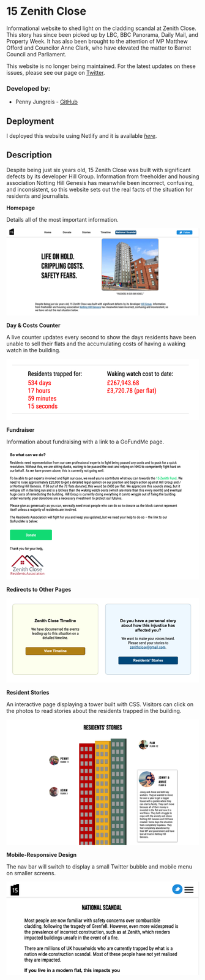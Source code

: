 # 15 Zenith Close

Informational website to shed light on the cladding scandal at Zenith Close. This story has since been picked up by LBC, BBC Panorama, Daily Mail, and Property Week. It has also been brought to the attention of MP Matthew Offord and Councilor Anne Clark, who have elevated the matter to Barnet Council and Parliament.

This website is no longer being maintained. For the latest updates on these issues, please see our page on [Twitter](https://twitter.com/zenithclose).

### Developed by:
* Penny Jungreis - [GitHub](https://github.com/penelopecj)

## Deployment
I deployed this website using Netlify and it is available [_here_](https://15zenith.co.uk/). 

## Description
Despite being just six years old, 15 Zenith Close was built with significant defects by its developer Hill Group. Information from freeholder and housing association Notting Hill Genesis has meanwhile been incorrect, confusing, and inconsistent, so this website sets out the real facts of the situation for residents and journalists.

**Homepage**

Details all of the most important information.

![homepage](./images/homepage.png)

**Day & Costs Counter**

A live counter updates every second to show the days residents have been unable to sell their flats and the accumulating costs of having a waking watch in the building.

![live counter](./images/live-counter.png)

**Fundraiser**

Information about fundraising with a link to a GoFundMe page.

![fundraiser info](./images/fundraiser.png)

**Redirects to Other Pages**

![info boxes](./images/link-buttons.png)

**Resident Stories**

An interactive page displaying a tower built with CSS. Visitors can click on the photos to read stories about the residents trapped in the building.

![building tower with resident stories](./images/resident-stories.png)

**Mobile-Responsive Design**

The nav bar will switch to display a small Twitter bubble and mobile menu on smaller screens.

![mobile nav bar](./images/mobile-view.png)
